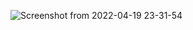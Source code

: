 ![Screenshot from 2022-04-19 23-31-54](https://user-images.githubusercontent.com/108610114/201838994-9303d758-b8a7-4bfd-b4f7-66ccddb2b054.png)



